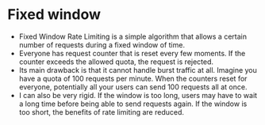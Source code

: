 ﻿# Fixed window

- Fixed Window Rate Limiting is a simple algorithm that allows a certain number of requests during a fixed window of time.
- Everyone has request counter that is reset every few moments. If the counter exceeds the allowed quota, the request is rejected.
- Its main drawback is that it cannot handle burst traffic at all. Imagine you have a quota of 100 requests per minute. When the counters reset for everyone, potentially all your users can send 100 requests all at once.
- I can also be very rigid. If the window is too long, users may have to wait a long time before being able to send requests again. If the window is too short, the benefits of rate limiting are reduced.